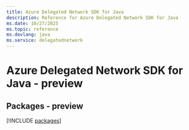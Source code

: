 ```yaml
---
title: Azure Delegated Network SDK for Java
description: Reference for Azure Delegated Network SDK for Java
ms.date: 10/27/2025
ms.topic: reference
ms.devlang: java
ms.service: delegatednetwork
---
```

# Azure Delegated Network SDK for Java - preview
## Packages - preview
[!INCLUDE [packages](delegated-network-index.md)]